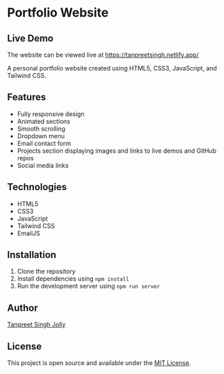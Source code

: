 # Portfolio Website

## Live Demo
The website can be viewed live at https://tanpreetsingh.netlify.app/

A personal portfolio website created using HTML5, CSS3, JavaScript, and Tailwind CSS.

## Features

- Fully responsive design
- Animated sections
- Smooth scrolling
- Dropdown menu
- Email contact form
- Projects section displaying images and links to live demos and GitHub repos
- Social media links

## Technologies

- HTML5
- CSS3
- JavaScript
- Tailwind CSS
- EmailJS

## Installation

1. Clone the repository
2. Install dependencies using `npm install`
3. Run the development server using `npm run server`

## Author

[Tanpreet Singh Jolly](https://github.com/tanpreetjolly)

## License

This project is open source and available under the [MIT License](https://opensource.org/licenses/MIT).
